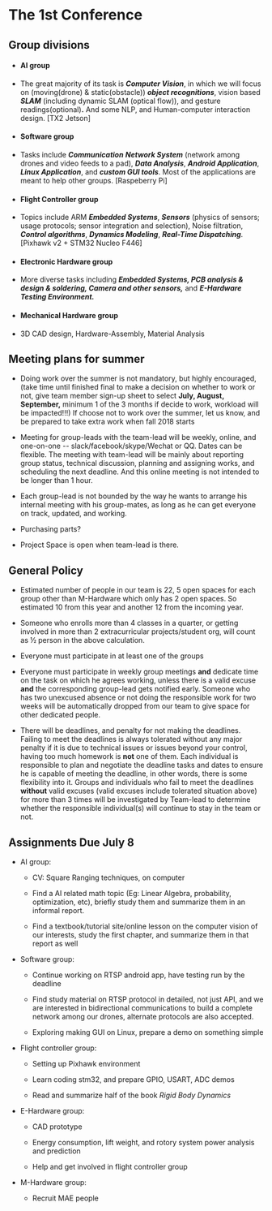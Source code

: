 # The 1st Conference

## Group divisions

- #### AI group

- The great majority of its task is ***Computer Vision***, in which we will focus on (moving(drone) & static(obstacle)) ***object recognitions***, vision based ***SLAM*** (including dynamic SLAM (optical flow)), and gesture readings(optional)**.** And some NLP, and Human-computer interaction design. \[TX2 Jetson\]

- #### Software group

- Tasks include ***Communication*** ***Network System*** (network among drones and video feeds to a pad), ***Data Analysis***, ***Android Application***, ***Linux Application***, and ***custom GUI tools***. Most of the applications are meant to help other groups. \[Raspeberry Pi\]

- #### Flight Controller group

- Topics include ARM ***Embedded Systems***, ***Sensors*** (physics of sensors; usage protocols; sensor integration and selection), Noise filtration, ***Control algorithms***, ***Dynamics Modeling***, ***Real-Time Dispatching***. \[Pixhawk v2 + STM32 Nucleo F446\]

- #### Electronic Hardware group

- More diverse tasks including ***Embedded Systems, PCB analysis & design & soldering, Camera and other sensors,*** and ***E-Hardware Testing Environment.***

- #### Mechanical Hardware group

- 3D CAD design, Hardware-Assembly, Material Analysis



## Meeting plans for summer

-   Doing work over the summer is not mandatory, but highly encouraged, (take time until finished final to make a decision on whether to work or not, give team member sign-up sheet to select **July, August, September,** minimum 1 of the 3 months if decide to work, workload will be impacted!!!) If choose not to work over the summer, let us know, and be prepared to take extra work when fall 2018 starts

-   Meeting for group-leads with the team-lead will be weekly, online, and one-on-one -- slack/facebook/skype/Wechat or QQ. Dates can be flexible. The meeting with team-lead will be mainly about reporting group status, technical discussion, planning and assigning works, and scheduling the next deadline. And this online meeting is not intended to be longer than 1 hour.

-   Each group-lead is not bounded by the way he wants to arrange his internal meeting with his group-mates, as long as he can get everyone on track, updated, and working.

-   Purchasing parts?

-   Project Space is open when team-lead is there.



## General Policy

-   Estimated number of people in our team is 22, 5 open spaces for each group other than M-Hardware which only has 2 open spaces. So estimated 10 from this year and another 12 from the incoming year.

-   Someone who enrolls more than 4 classes in a quarter, or getting involved in more than 2 extracurricular projects/student org, will count as ½ person in the above calculation.

-   Everyone must participate in at least one of the groups

-   Everyone must participate in weekly group meetings **and** dedicate time on the task on which he agrees working, unless there is a valid excuse **and** the corresponding group-lead gets notified early. Someone who has two unexcused absence or not doing the responsible work for two weeks will be automatically dropped from our team to give space for other dedicated people.

-   There will be deadlines, and penalty for not making the deadlines. Failing to meet the deadlines is always tolerated without any major penalty if it is due to technical issues or issues beyond your control, having too much homework is **not** one of them. Each individual is responsible to plan and negotiate the deadline tasks and dates to ensure he is capable of meeting the deadline, in other words, there is some flexibility into it. Groups and individuals who fail to meet the deadlines **without** valid excuses (valid excuses include tolerated situation above) for more than 3 times will be investigated by Team-lead to determine whether the responsible individual(s) will continue to stay in the team or not.



## Assignments Due July 8

-   AI group:

    -   CV: Square Ranging techniques, on computer

    -   Find a AI related math topic (Eg: Linear Algebra, probability, optimization, etc), briefly study them and summarize them in an informal report.

    -   Find a textbook/tutorial site/online lesson on the computer vision of our interests, study the first chapter, and summarize them in that report as well

-   Software group:

    -   Continue working on RTSP android app, have testing run by the deadline

    -   Find study material on RTSP protocol in detailed, not just API, and we are interested in bidirectional communications to build a complete network among our drones, alternate protocols are also accepted.

    -   Exploring making GUI on Linux, prepare a demo on something simple

-   Flight controller group:

    -   Setting up Pixhawk environment

    -   Learn coding stm32, and prepare GPIO, USART, ADC demos

    -   Read and summarize half of the book *Rigid Body Dynamics*

-   E-Hardware group:

    -   CAD prototype

    -   Energy consumption, lift weight, and rotory system power analysis and prediction

    -   Help and get involved in flight controller group

-   M-Hardware group:

    -   Recruit MAE people
